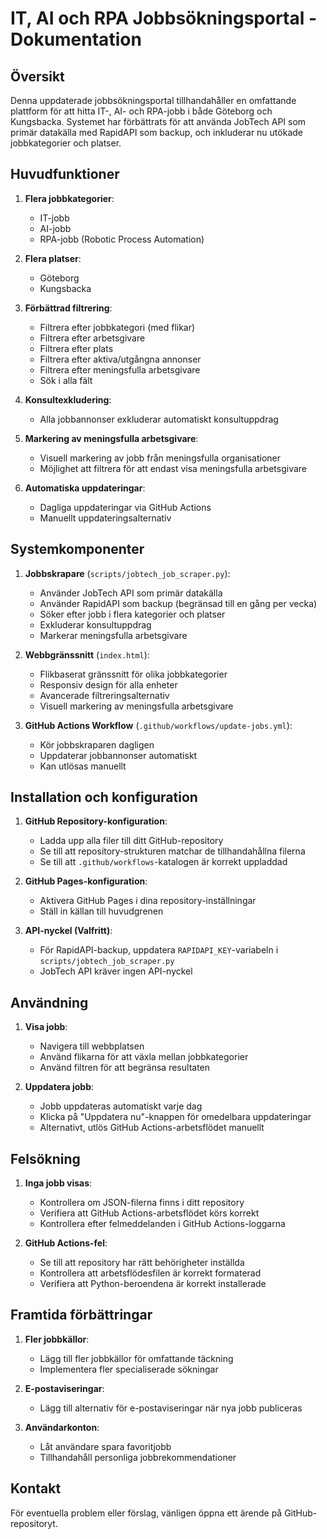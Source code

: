 # IT, AI och RPA Jobbsökningsportal - Dokumentation

## Översikt

Denna uppdaterade jobbsökningsportal tillhandahåller en omfattande plattform för att hitta IT-, AI- och RPA-jobb i både Göteborg och Kungsbacka. Systemet har förbättrats för att använda JobTech API som primär datakälla med RapidAPI som backup, och inkluderar nu utökade jobbkategorier och platser.

## Huvudfunktioner

1. **Flera jobbkategorier**:
   - IT-jobb
   - AI-jobb
   - RPA-jobb (Robotic Process Automation)

2. **Flera platser**:
   - Göteborg
   - Kungsbacka

3. **Förbättrad filtrering**:
   - Filtrera efter jobbkategori (med flikar)
   - Filtrera efter arbetsgivare
   - Filtrera efter plats
   - Filtrera efter aktiva/utgångna annonser
   - Filtrera efter meningsfulla arbetsgivare
   - Sök i alla fält

4. **Konsultexkludering**:
   - Alla jobbannonser exkluderar automatiskt konsultuppdrag

5. **Markering av meningsfulla arbetsgivare**:
   - Visuell markering av jobb från meningsfulla organisationer
   - Möjlighet att filtrera för att endast visa meningsfulla arbetsgivare

6. **Automatiska uppdateringar**:
   - Dagliga uppdateringar via GitHub Actions
   - Manuellt uppdateringsalternativ

## Systemkomponenter

1. **Jobbskrapare** (`scripts/jobtech_job_scraper.py`):
   - Använder JobTech API som primär datakälla
   - Använder RapidAPI som backup (begränsad till en gång per vecka)
   - Söker efter jobb i flera kategorier och platser
   - Exkluderar konsultuppdrag
   - Markerar meningsfulla arbetsgivare

2. **Webbgränssnitt** (`index.html`):
   - Flikbaserat gränssnitt för olika jobbkategorier
   - Responsiv design för alla enheter
   - Avancerade filtreringsalternativ
   - Visuell markering av meningsfulla arbetsgivare

3. **GitHub Actions Workflow** (`.github/workflows/update-jobs.yml`):
   - Kör jobbskraparen dagligen
   - Uppdaterar jobbannonser automatiskt
   - Kan utlösas manuellt

## Installation och konfiguration

1. **GitHub Repository-konfiguration**:
   - Ladda upp alla filer till ditt GitHub-repository
   - Se till att repository-strukturen matchar de tillhandahållna filerna
   - Se till att `.github/workflows`-katalogen är korrekt uppladdad

2. **GitHub Pages-konfiguration**:
   - Aktivera GitHub Pages i dina repository-inställningar
   - Ställ in källan till huvudgrenen

3. **API-nyckel (Valfritt)**:
   - För RapidAPI-backup, uppdatera `RAPIDAPI_KEY`-variabeln i `scripts/jobtech_job_scraper.py`
   - JobTech API kräver ingen API-nyckel

## Användning

1. **Visa jobb**:
   - Navigera till webbplatsen
   - Använd flikarna för att växla mellan jobbkategorier
   - Använd filtren för att begränsa resultaten

2. **Uppdatera jobb**:
   - Jobb uppdateras automatiskt varje dag
   - Klicka på "Uppdatera nu"-knappen för omedelbara uppdateringar
   - Alternativt, utlös GitHub Actions-arbetsflödet manuellt

## Felsökning

1. **Inga jobb visas**:
   - Kontrollera om JSON-filerna finns i ditt repository
   - Verifiera att GitHub Actions-arbetsflödet körs korrekt
   - Kontrollera efter felmeddelanden i GitHub Actions-loggarna

2. **GitHub Actions-fel**:
   - Se till att repository har rätt behörigheter inställda
   - Kontrollera att arbetsflödesfilen är korrekt formaterad
   - Verifiera att Python-beroendena är korrekt installerade

## Framtida förbättringar

1. **Fler jobbkällor**:
   - Lägg till fler jobbkällor för omfattande täckning
   - Implementera fler specialiserade sökningar

2. **E-postaviseringar**:
   - Lägg till alternativ för e-postaviseringar när nya jobb publiceras

3. **Användarkonton**:
   - Låt användare spara favoritjobb
   - Tillhandahåll personliga jobbrekommendationer

## Kontakt

För eventuella problem eller förslag, vänligen öppna ett ärende på GitHub-repositoryt.
